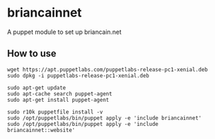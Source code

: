 # briancainnet

A puppet module to set up briancain.net

## How to use

```shell
wget https://apt.puppetlabs.com/puppetlabs-release-pc1-xenial.deb
sudo dpkg -i puppetlabs-release-pc1-xenial.deb

sudo apt-get update
sudo apt-cache search puppet-agent
sudo apt-get install puppet-agent

sudo r10k puppetfile install -v
sudo /opt/puppetlabs/bin/puppet apply -e 'include briancainnet'
sudo /opt/puppetlabs/bin/puppet apply -e 'include briancainnet::website'
```
